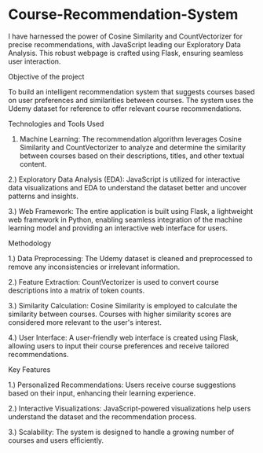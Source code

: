 # Course-Recommendation-System
I have harnessed the power of Cosine Similarity and CountVectorizer for precise recommendations, with JavaScript leading our Exploratory Data Analysis. This robust webpage is crafted using Flask, ensuring seamless user interaction. 

Objective of the project

To build an intelligent recommendation system that suggests courses based on user preferences and similarities between courses. The system uses the Udemy dataset for reference to offer relevant course recommendations.

Technologies and Tools Used

1) Machine Learning: The recommendation algorithm leverages Cosine Similarity and CountVectorizer to analyze and determine the similarity between courses based on their descriptions, titles, and other textual content.

2.) Exploratory Data Analysis (EDA): JavaScript is utilized for interactive data visualizations and EDA to understand the dataset better and uncover patterns and insights.

3.) Web Framework: The entire application is built using Flask, a lightweight web framework in Python, enabling seamless integration of the machine learning model and providing an interactive web interface for users.

Methodology

1.) Data Preprocessing: The Udemy dataset is cleaned and preprocessed to remove any inconsistencies or irrelevant information.

2.) Feature Extraction: CountVectorizer is used to convert course descriptions into a matrix of token counts.

3.) Similarity Calculation: Cosine Similarity is employed to calculate the similarity between courses. Courses with higher similarity scores are considered more relevant to the user's interest.

4.) User Interface: A user-friendly web interface is created using Flask, allowing users to input their course preferences and receive tailored recommendations.

Key Features

1.) Personalized Recommendations: Users receive course suggestions based on their input, enhancing their learning experience.

2.) Interactive Visualizations: JavaScript-powered visualizations help users understand the dataset and the recommendation process.

3.) Scalability: The system is designed to handle a growing number of courses and users efficiently.
